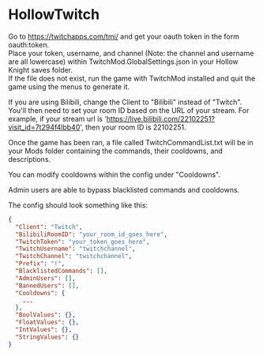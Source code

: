 # HollowTwitch

Go to https://twitchapps.com/tmi/ and get your oauth token in the form oauth:token.  
Place your token, username, and channel (Note: the channel and username are all lowercase) within TwitchMod.GlobalSettings.json in your Hollow Knight saves folder.  
If the file does not exist, run the game with TwitchMod installed and quit the game using the menus to generate it. 

If you are using Bilibili, change the Client to "Bilibili" instead of "Twitch". 
You'll then need to set your room ID based on the URL of your stream. For example, if your stream url is 'https://live.bilibili.com/22102251?visit_id=7t294f4lbb40', then your room ID is 22102251.

Once the game has been ran, a file called TwitchCommandList.txt will be in your Mods folder containing the commands, their cooldowns, and descriptions.

You can modify cooldowns within the config under "Cooldowns".

Admin users are able to bypass blacklisted commands and cooldowns.

The config should look something like this:

```json
{
  "Client": "Twitch",
  "BilibiliRoomID": "your_room_id_goes_here",
  "TwitchToken": "your_token_goes_here",
  "TwitchUsername": "twitchchannel",
  "TwitchChannel": "twitchchannel",
  "Prefix": "!",
  "BlacklistedCommands": [],
  "AdminUsers": [],
  "BannedUsers": [],
  "Cooldowns": {
	...
  },
  "BoolValues": {},
  "FloatValues": {},
  "IntValues": {},
  "StringValues": {}
}
```
